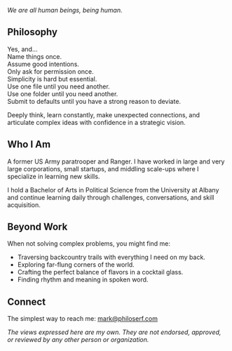 _We are all human beings, being human._

## Philosophy

Yes, and…  
Name things once.  
Assume good intentions.  
Only ask for permission once.  
Simplicity is hard but essential.  
Use one file until you need another.  
Use one folder until you need another.  
Submit to defaults until you have a strong reason to deviate.

Deeply think, learn constantly, make unexpected connections, and articulate complex ideas with confidence in a strategic vision.

## Who I Am

A former US Army paratrooper and Ranger. I have worked in large and very large corporations, small startups, and middling scale-ups where I specialize in learning new skills.

I hold a Bachelor of Arts in Political Science from the University at Albany and continue learning daily through challenges, conversations, and skill acquisition.

## Beyond Work

When not solving complex problems, you might find me:

- Traversing backcountry trails with everything I need on my back.
- Exploring far-flung corners of the world.
- Crafting the perfect balance of flavors in a cocktail glass.
- Finding rhythm and meaning in spoken word.

## Connect

The simplest way to reach me: [mark@philoserf.com](mailto:mark@philoserf.com)


_The views expressed here are my own. They are not endorsed, approved, or reviewed by any other person or organization._
